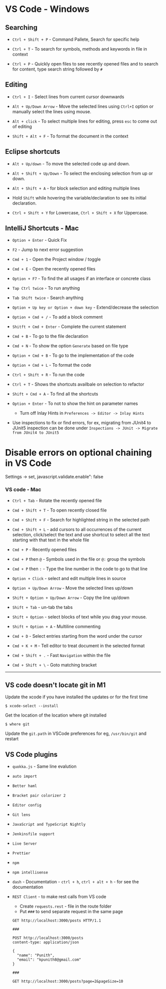 # VS Code - Windows

## Searching

- `Ctrl + Shift + P` - Command Pallete, Search for specific help

- `Ctrl + T` - To search for symbols, methods and keywords in file in context

- `Ctrl + P` - Quickly open files to see recently opened files and to search for
  content, type search string followed by `#`

## Editing

- `Ctrl + I` - Select lines from current cursor downwards

- `Alt + Up/Down Arrow` - Move the selected lines using `Ctrl+I` option or manually select the lines using mouse.

- `Alt + click` - To select multiple lines for editing, press `esc` to come out of editing

- `Shift + Alt + F` - To format the document in the context

## Eclipse shortcuts

- `Alt + Up/down` - To move the selected code up and down.

-	`Alt + Shift + Up/Down` - To select the enclosing selection from up or down.

- `Alt + Shift + A` - for block selection and editing multiple lines

- Hold `Shift` while hovering the variable/declaration to see its initial declaration.

- `Ctrl + Shift + Y` for Lowercase, `Ctrl + Shift + X` for Uppercase.

## IntelliJ Shortcuts - Mac

- `Option + Enter` - Quick Fix

- `F2` - Jump to next error suggestion 

- `Cmd + 1` - Open the Project window / toggle

- `Cmd + E` - Open the recently opened files

- `Option + F7` - To find the all usages if an interface or concrete class

- `Tap Ctrl twice` - To run anything

- `Tab Shift twice` - Search anything

- `Option + Up key or Option + down key` - Extend/decrease the selection

- `Option + Cmd + /` - To add a block comment

- `Shitft + Cmd + Enter` - Complete the current statement

- `Cmd + B` - To go to the file declaration

- `Cmd + N` - To show the option `Generate` based on file type

- `Option + Cmd + B` - To go to the implementation of the code

- `Option + Cmd + L` - To format the code

- `Ctrl + Shift + R` - To run the code

- `Ctrl + T` - Shows the shortcuts availbale on selection to refactor

- `Shift + Cmd + A` - To find all the shortcuts

- `Option + Enter` - To not to show the hint on parameter names 
  - Turn off Inlay Hints in `Preferences -> Editor -> Inlay Hints`

- Use inspections to fix or find errors, for ex, migrating from JUnit4 to JUnit5 inspection can be done under
  `Inspections -> JUnit -> Migrate from JUnit4 to JUnit5`

# Disable errors on optional chaining in VS Code

Settings -> set, javascript.validate.enable": false

### VS code - Mac

- `Ctrl + Tab` - Rotate the recently opened file

- `Cmd + Shift + T` - To open recently closed file

- `Cmd + Shift + F` - Search for highlighted string in the selected path

- `Cmd + Shift + L` - add cursors to all occurrences of the current selection, click/select the text and use shortcut to select all the text starting with that text in the whole file

- `Cmd + P` - Recently opened files

- `Cmd + P` then `@` - Symbols used in the file or `@:` group the symbols

- `Cmd + P` then `:` - Type the line number in the code to go to that line

- `Option + Click` - select and edit multiple lines in source

- `Option + Up/Down Arrow` - Move the selected lines up/down

- `Shift + Option + Up/Down Arrow` - Copy the line up/down

- `Shift + Tab` - un-tab the tabs

- `Shift + Option` - select blocks of text while you drag your mouse.

- `Shift + Option + A` - Multiline commenting

- `Cmd + D` - Select entries starting from the word under the cursor

- `Cmd + K + M` - Tell editor to treat document in the selected format

- `Cmd + Shift + .` - Fast `Navigation` within the file

- `Cmd + Shift + \` - Goto matching bracket


---

## VS code doesn't locate git in M1

Update the xcode if you have installed the updates or for the first time 
```
$ xcode-select --install
```

Get the location of the location where git installed
```
$ where git
```

Update the `git.path` in VSCode preferences for eg, `/usr/bin/git` and restart

## VS Code plugins

- `quokka.js` - Same line evalution
- `auto import`
- `Better haml`
- `Bracket pair colorizer 2`
- `Editor config`
- `Git lens`
- `JavaScript and TypeScript Nightly`
- `Jenkinsfile support`
- `Live Server`
- `Prettier`
- `npm`
- `npm intellisense`
- `dash` - Documentation - `ctrl + h`, `ctrl + alt + h` - for see the documentation

- `REST Client` - to make rest calls from VS code
  - Create `requests.rest` - file in the route folder
  - Put `###` to send separate request in the same page

  ```
  GET http://localhost:3000/posts HTTP/1.1

  ###

  POST http://localhost:3000/posts
  content-type: application/json

  {
    "name": "Punith",
    "email": "kpunith8@gmail.com"
  }

  ###

  GET http://localhost:3000/posts?page=2&pageSize=10
  ```
